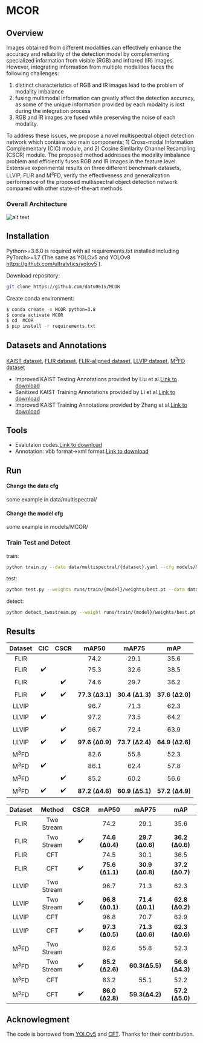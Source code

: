 # MCOR

## Overview
Images obtained from different modalities can effectively enhance the accuracy and reliability of the detection model by complementing specialized information from visible (RGB) and infrared (IR) images.  
However, integrating information from multiple modalities faces the following challenges:  
1) distinct characteristics of RGB and IR images lead to the problem of modality imbalance
2) fusing multimodal information can greatly affect the detection accuracy, as some of the unique information provided by each modality is lost during the integration process
3) RGB and IR images are fused while preserving the noise of each modality.

To address these issues, we propose a novel multispectral object detection network which contains two main components; 1) Cross-modal Information Complementary (CIC) module, and 2) Cosine Similarity Channel Resampling (CSCR) module. 
The proposed method addresses the modality imbalance problem and efficiently fuses RGB and IR images in the feature level. 
Extensive experimental results on three different benchmark datasets, LLVIP, FLIR and M<sup>3</sup>FD, verify the effectiveness and generalization performance of the proposed multispectral object detection network compared with other state-of-the-art methods.
### Overall Architecture
![alt text](/figures/over_arch_fusion_final.png)

## Installation 
Python>=3.6.0 is required with all requirements.txt installed including PyTorch>=1.7 (The same as YOLOv5 and YOLOv8 https://github.com/ultralytics/yolov5 ).

Download repository:
```bash
git clone https://github.com/datu0615/MCOR
```
Create conda environment:
 ```bash
$ conda create -n MCOR python=3.8
$ conda activate MCOR
$ cd  MCOR
$ pip install -r requirements.txt
```

## Datasets and Annotations
[KAIST dataset](https://soonminhwang.github.io/rgbt-ped-detection/), [FLIR dataset](https://www.flir.cn/oem/adas/adas-dataset-form/), [FLIR-aligned dataset](https://github.com/zonaqiu/FLIR-align), [LLVIP dataset](https://bupt-ai-cz.github.io/LLVIP/), [M<sup>3</sup>FD dataset](https://github.com/dlut-dimt/TarDAL)
- Improved KAIST Testing Annotations provided by Liu et al.[Link to download](https://docs.google.com/forms/d/e/1FAIpQLSe65WXae7J_KziHK9cmX_lP_hiDXe7Dsl6uBTRL0AWGML0MZg/viewform?usp=pp_url&entry.1637202210&entry.1381600926&entry.718112205&entry.233811498) 
- Sanitized KAIST Training Annotations provided by Li et al.[Link to download](https://github.com/Li-Chengyang/MSDS-RCNN) 
- Improved KAIST Training Annotations provided by Zhang et al.[Link to download](https://github.com/luzhang16/AR-CNN) 
## Tools
- Evalutaion codes.[Link to download](https://github.com/Li-Chengyang/MSDS-RCNN/tree/master/lib/datasets/KAISTdevkit-matlab-wrapper)
- Annotation: vbb format->xml format.[Link to download](https://github.com/SoonminHwang/rgbt-ped-detection/tree/master/data/scripts)

## Run
#### Change the data cfg
some example in data/multispectral/
#### Change the model cfg
some example in models/MCOR/

### Train Test and Detect
train:  
```bash
python train.py --data data/multispectral/{dataset}.yaml --cfg models/MCOR/{model}.yaml --epochs 100 --batch-size {batch_size} --device {device}
```

test:  
```bash
python test.py --weights runs/train/{model}/weights/best.pt --data data/multispectral/{dataset}.yaml --batch-size {batch_size} --device {device}
```

detect:  
```bash
python detect_twostream.py --weight runs/train/{model}/weights/best.pt --source1 datasets/{dataset}/visible/test --source2 datasets/{dataset}/infrared/test --device {device}
```
<!--
### Demo
**Night Scene**
<div align="left">
<img src="https://github.com/datu0615/MCOR/figures/day_visible.gif" width="600"></img>
<img src="https://github.com/datu0615/MCOR/figures/day_infrared.gif" width="600"></img>
</div>

**Day Scene**
<div align="left">
<img src="https://github.com/datu0615/MCOR/figures/night_visible.gif" width="600">
<img src="https://github.com/datu0615/MCOR/figures/night_infrared.gif" width="600">
</div>
-->

## Results
|Dataset|CIC|CSCR|mAP50|mAP75|mAP|
|:---------:|:------------:|:-----------:|:-----:|:-----------------:|:-------------:|
|FLIR|||74.2|29.1|35.6|
|FLIR|✔️||75.3|32.6|38.5|
|FLIR||✔️|74.6|29.7|36.2|
|FLIR|✔️|✔️|**77.3 (Δ3.1)**|**30.4 (Δ1.3)**|**37.6 (Δ2.0)**|
|LLVIP|||96.7|71.3|62.3|
|LLVIP|✔️||97.2|73.5|64.2|
|LLVIP||✔️|96.7|72.4|63.9|
|LLVIP|✔️|✔️|**97.6 (Δ0.9)**|**73.7 (Δ2.4)**|**64.9 (Δ2.6)**|
|M<sup>3</sup>FD|||82.6|55.8|52.3|
|M<sup>3</sup>FD|✔️||86.1|62.4|57.8|
|M<sup>3</sup>FD||✔️|85.2|60.2|56.6|
|M<sup>3</sup>FD|✔️|✔️|**87.2 (Δ4.6)**|**60.9 (Δ5.1)**|**57.2 (Δ4.9)**|

|Dataset|Method|CSCR|mAP50|mAP75|mAP|
|:---------:|:------------:|:------------:|:-----:|:-----------------:|:-------------:|
|FLIR|Two Stream||74.2|29.1|35.6|
|FLIR|Two Stream|✔️|**74.6 (Δ0.4)**|**29.7 (Δ0.6)**|**36.2 (Δ0.6)**|
|FLIR|CFT||74.5|30.1|36.5|
|FLIR|CFT|✔️|**75.6 (Δ1.1)**|**30.9 (Δ0.8)**|**37.2 (Δ0.7)**|
|LLVIP|Two Stream||96.7|71.3|62.3|
|LLVIP|Two Stream|✔️|**96.8 (Δ0.1)**|**71.4 (Δ0.1)**|**62.8 (Δ0.2)**|
|LLVIP|CFT||96.8|70.7|62.9|
|LLVIP|CFT|✔️|**97.3 (Δ0.5)**|**71.3 (Δ0.6)**|**62.3 (Δ0.6)**|
|M<sup>3</sup>FD|Two Stream||82.6 | 55.8  | 52.3
|M<sup>3</sup>FD|Two Stream|✔️|**85.2 (Δ2.6)**|**60.3(Δ5.5)**|**56.6 (Δ4.3)**|
|M<sup>3</sup>FD|CFT||83.2 | 55.1  | 52.2
|M<sup>3</sup>FD|CFT|✔️|**86.0 (Δ2.8)**|**59.3(Δ4.2)**|**57.2 (Δ5.0)**|


<!--
|Dataset|CFT|mAP50|mAP75|mAP|
|:---------: |------------|:-----:|:-----------------:|:-------------:|
|FLIR||73.0|32.0|37.4|
|FLIR| ✔️ |**78.7 (Δ5.7)**|**35.5 (Δ3.5)**|**40.2 (Δ2.8)**|
|LLVIP||95.8|71.4|62.3|
|LLVIP| ✔️ |**97.5 (Δ1.7)**|**72.9 (Δ1.5)**|**63.6 (Δ1.3)**|
|VEDAI||79.7 | 47.7  | 46.8
|VEDAI| ✔️ |**85.3 (Δ5.6)**|**65.9(Δ18.2)**|**56.0 (Δ9.2)**|


### LLVIP
Log Average Miss Rate 
|Model| Log Average Miss Rate |
|:---------: |:--------------:|
|YOLOv3-RGB|37.70%|
|YOLOv3-IR|17.73%|
|YOLOv5-RGB|22.59%|
|YOLOv5-IR|10.66%|
|Baseline(Ours)|**6.91%**|
|CFT(Ours)|**5.40%**|

Miss Rate - FPPI curve
<div align="left">
<img src="https://github.com/DocF/multispectral-object-detection/blob/main/MR.png" width="500">
</div>
-->

## Acknowlegment
The code is borrowed from [YOLOv5](https://github.com/ultralytics/yolov5) and [CFT](https://github.com/DocF/multispectral-object-detection). Thanks for their contribution.

  
